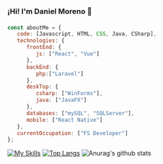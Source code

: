 ### ¡Hi! I'm Daniel Moreno 👋
####
```javascript
const aboutMe = {
   code: [Javascript, HTML, CSS, Java, CSharp],
   technologies: {
      frontEnd: {
         js: ["React", "Vue"]
      },
      backEnd: {
         php:["Laravel"]
      },
      deskTop: {
         csharp: ["WinForms"],
         java: ["JavaFX"]
      },
      databases: ["mySQL", "SQLServer"],
      mobile: ["React Native"]
   },
   currentOccupation: ["FS Developer"]
};

```
[![My Skills](https://skillicons.dev/icons?i=java,vue,react,laravel,figma&theme=light)](https://skillicons.dev)
[![Top Langs](https://github-readme-stats.vercel.app/api/top-langs/?username=DeNialDev)](https://github.com/DeNialDev/github-readme-stats)
![Anurag's github stats](https://github-readme-stats.vercel.app/api?username=DeNialDev&show_icons=true&theme=radical)

